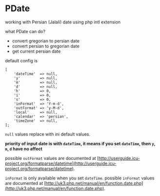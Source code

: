 # PDate
working with Persian (Jalali) date using php intl extension 

what PDate can do?
* convert gregorian to persian date
* convert persian to gregorian date
* get current persian date

default config is
```
[
    'dateTime'  => null,
    'y'         => null,
    'm'         => null,
    'd'         => null,
    'h'         => 0,
    'i'         => 0,
    's'         => 0,
    'inFormat'  => 'Y-m-d',
    'outFormat' => 'y-M-d',
    'local'     => null,
    'calendar'  => 'persian',
    'timeZone'  => null,
];
```
`null` values replace with ini default values.

**priority of input date is with `dateTime`, it means if you set `dateTime`, then `y`, `m`, `d` have no affect**

possible `outFormat` values are documented at
[http://userguide.icu-project.org/formatparse/datetime](http://userguide.icu-project.org/formatparse/datetime).

`inFormat` is only available when you set `dateTime`.
possible `inFormat` values are documented at
[http://uk3.php.net/manual/en/function.date.php](http://uk3.php.net/manual/en/function.date.php).
